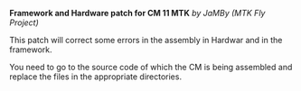 **Framework and Hardware patch for CM 11 MTK**
*by JaMBy (MTK Fly Project)*

This patch will correct some errors in the assembly in Hardwar and in the framework.

You need to go to the source code of which the CM is being assembled and replace the files in the appropriate directories.
